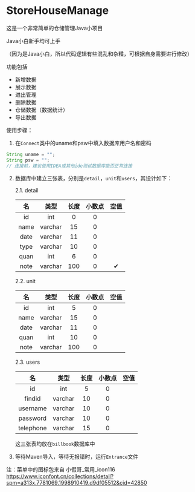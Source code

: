 # StoreHouseManage

这是一个非常简单的仓储管理Java小项目

Java小白新手均可上手

（因为是Java小白，所以代码逻辑有些混乱和杂糅，可根据自身需要进行修改）

功能包括

+ 新增数据
+ 展示数据
+ 进出管理
+ 删除数据
+ 仓储数据（数据统计）
+ 导出数据

使用步骤：

1. 在`Connect`类中的uname和psw中填入数据库用户名和密码

```Java
String uname = "";
String psw = "";
// 连接前，建议使用IDEA或其他ide测试数据库能否正常连接
```

2. 数据库中建立三张表，分别是`detail`，`unit`和`users`，其设计如下：

   2.1. detail

   |  名  |  类型   | 长度 | 小数点 | 空值 |
   | :--: | :-----: | :--: | :----: | :--: |
   |  id  |   int   |  0   |   0    |      |
   | name | varchar |  15  |   0    |      |
   | date | varchar |  11  |   0    |      |
   | type | varchar |  10  |   0    |      |
   | quan |   int   |  6   |   0    |      |
   | note | varchar | 100  |   0    |  ✔   |

   2.2. unit

   |  名  |  类型   | 长度 | 小数点 | 空值 |
   | :--: | :-----: | :--: | :----: | :--: |
   |  id  |   int   |  5   |   0    |      |
   | name | varchar |  15  |   0    |      |
   | date | varchar |  11  |   0    |      |
   | quan |   int   |  10  |   0    |      |
   | note | varchar | 100  |   0    |      |

   2.3. users

   |    名     |  类型   | 长度 | 小数点 | 空值 |
   | :-------: | :-----: | :--: | :----: | :--: |
   |    id     |   int   |  5   |   0    |      |
   |  findid   | varchar |  10  |   0    |      |
   | username  | varchar |  10  |   0    |      |
   | password  | varchar |  10  |   0    |      |
   | telephone | varchar |  15  |   0    |      |

   这三张表均放在`billbook`数据库中

3. 等待Maven导入，等待无报错时，运行`Entrance`文件


注：菜单中的图标包来自 小假哥_常用_icon116 
https://www.iconfont.cn/collections/detail?spm=a313x.7781069.1998910419.d9df05512&cid=42850
